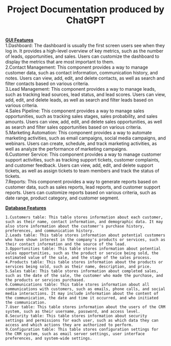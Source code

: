 <center><h1>Project Documentation produced by ChatGPT</h1></center>
</br>
<u><b>GUI Features</b></u>
</br>
    1.Dashboard: The dashboard is usually the first screen users see when they log in. It provides a high-level overview of key metrics, such as the number of leads, opportunities, and sales. Users can customize the dashboard to display the metrics that are most important to them.</br>
    2.Contact Management: This component provides a way to manage customer data, such as contact information, communication history, and notes. Users can view, add, edit, and delete contacts, as well as search and filter contacts based on various criteria.</br>
    3.Lead Management: This component provides a way to manage leads, such as tracking lead sources, lead status, and lead scores. Users can view, add, edit, and delete leads, as well as search and filter leads based on various criteria.</br>
    4.Sales Pipeline: This component provides a way to manage sales opportunities, such as tracking sales stages, sales probability, and sales amounts. Users can view, add, edit, and delete sales opportunities, as well as search and filter sales opportunities based on various criteria.</br>
    5.Marketing Automation: This component provides a way to automate marketing activities, such as email campaigns, social media campaigns, and webinars. Users can create, schedule, and track marketing activities, as well as analyze the performance of marketing campaigns.</br>
    6.Customer Service: This component provides a way to manage customer support activities, such as tracking support tickets, customer complaints, and customer feedback. Users can view, add, edit, and delete support tickets, as well as assign tickets to team members and track the status of tickets.</br>
    7.Reports: This component provides a way to generate reports based on customer data, such as sales reports, lead reports, and customer support reports. Users can customize reports based on various criteria, such as date range, product category, and customer segment.</br>

<u><b>Database Features</b></u>
</br>

    1.Customers table: This table stores information about each customer, such as their name, contact information, and demographic data. It may also store information about the customer's purchase history, preferences, and communication history.
    2.Leads table: This table stores information about potential customers who have shown interest in the company's products or services, such as their contact information and the source of the lead.
    3.Opportunities table: This table stores information about potential sales opportunities, such as the product or service being sold, the estimated value of the sale, and the stage of the sales process.
    4.Products table: This table stores information about the products or services being sold, such as their name, description, and price.
    5.Sales table: This table stores information about completed sales, such as the date of the sale, the customer who made the purchase, and the products or services purchased.
    6.Communications table: This table stores information about all communications with customers, such as emails, phone calls, and social media interactions. It may include information about the content of the communication, the date and time it occurred, and who initiated the communication.
    7.User table: This table stores information about the users of the CRM system, such as their username, password, and access level.
    8.Security table: This table stores information about security settings and permissions for each user, such as which data they can access and which actions they are authorized to perform.
    9.Configuration table: This table stores configuration settings for the CRM system, such as email server settings, user interface preferences, and system-wide settings.


